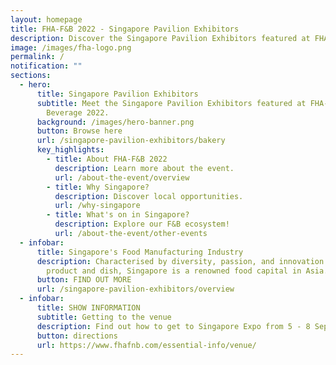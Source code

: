 ```yaml
---
layout: homepage
title: FHA-F&B 2022 - Singapore Pavilion Exhibitors
description: Discover the Singapore Pavilion Exhibitors featured at FHA-F&B 2022!
image: /images/fha-logo.png
permalink: /
notification: ""
sections:
  - hero:
      title: Singapore Pavilion Exhibitors
      subtitle: Meet the Singapore Pavilion Exhibitors featured at FHA-Food and
        Beverage 2022.
      background: /images/hero-banner.png
      button: Browse here
      url: /singapore-pavilion-exhibitors/bakery
      key_highlights:
        - title: About FHA-F&B 2022
          description: Learn more about the event.
          url: /about-the-event/overview
        - title: Why Singapore?
          description: Discover local opportunities.
          url: /why-singapore
        - title: What's on in Singapore?
          description: Explore our F&B ecosystem!
          url: /about-the-event/other-events
  - infobar:
      title: Singapore's Food Manufacturing Industry
      description: Characterised by diversity, passion, and innovation behind every
        product and dish, Singapore is a renowned food capital in Asia.
      button: FIND OUT MORE
      url: /singapore-pavilion-exhibitors/overview
  - infobar:
      title: SHOW INFORMATION
      subtitle: Getting to the venue
      description: Find out how to get to Singapore Expo from 5 - 8 September 2022.
      button: directions
      url: https://www.fhafnb.com/essential-info/venue/
---
```


